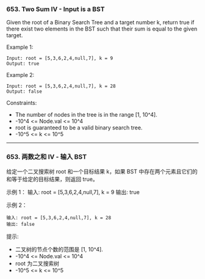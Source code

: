 ### 653. Two Sum IV - Input is a BST
Given the root of a Binary Search Tree and a target number k, return true if there exist two elements in the BST such that their sum is equal to the given target.



Example 1:

	Input: root = [5,3,6,2,4,null,7], k = 9
	Output: true

Example 2:

	Input: root = [5,3,6,2,4,null,7], k = 28
	Output: false



Constraints:

* The number of nodes in the tree is in the range [1, 10^4].
* -10^4 <= Node.val <= 10^4
* root is guaranteed to be a valid binary search tree.
* -10^5 <= k <= 10^5

----

### 653. 两数之和 IV - 输入 BST
给定一个二叉搜索树 root 和一个目标结果 k，如果 BST 中存在两个元素且它们的和等于给定的目标结果，则返回 true。



示例 1：
	输入: root = [5,3,6,2,4,null,7], k = 9
	输出: true

示例 2：

	输入: root = [5,3,6,2,4,null,7], k = 28
	输出: false



提示:

* 二叉树的节点个数的范围是  [1, 10^4].
* -10^4 <= Node.val <= 10^4
* root 为二叉搜索树
* -10^5 <= k <= 10^5


